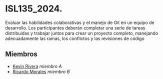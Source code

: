 # ISL135_2024.
Evaluar las habilidades colaborativas y el manejo de Git en un equipo de desarrollo. Los participantes deberán completar una serie de tareas distribuidas y trabajar juntos para crear un proyecto completo, manejando adecuadamente las ramas, los conflictos y las revisiones de código

## Miembros
+ [Kevin Rivera](https://github.com/keriz-rh) *miembro A*
+ [Ricardo Morales](https://github.com/MM23084) *miembro B*
